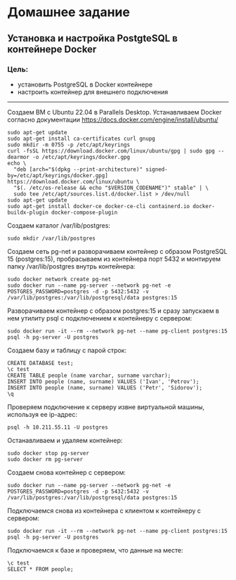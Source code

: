 # Домашнее задание
## Установка и настройка PostgteSQL в контейнере Docker
### Цель:
* установить PostgreSQL в Docker контейнере
* настроить контейнер для внешнего подключения
---
Создаем ВМ с Ubuntu 22.04 в Parallels Desktop.
Устанавливаем Docker согласно документации https://docs.docker.com/engine/install/ubuntu/
```
sudo apt-get update
sudo apt-get install ca-certificates curl gnupg
sudo mkdir -m 0755 -p /etc/apt/keyrings
curl -fsSL https://download.docker.com/linux/ubuntu/gpg | sudo gpg --dearmor -o /etc/apt/keyrings/docker.gpg
echo \
  "deb [arch="$(dpkg --print-architecture)" signed-by=/etc/apt/keyrings/docker.gpg] https://download.docker.com/linux/ubuntu \
  "$(. /etc/os-release && echo "$VERSION_CODENAME")" stable" | \
  sudo tee /etc/apt/sources.list.d/docker.list > /dev/null
sudo apt-get update
sudo apt-get install docker-ce docker-ce-cli containerd.io docker-buildx-plugin docker-compose-plugin
```
Создаем каталог /var/lib/postgres:
```
sudo mkdir /var/lib/postgres
```
Создаем сеть pg-net и разворачиваем контейнер с образом PostgreSQL 15 (postgres:15), пробрасываем из контейнера порт 5432 и монтируем папку /var/lib/postgres внутрь контейнера:
```
sudo docker network create pg-net
sudo docker run --name pg-server --network pg-net -e POSTGRES_PASSWORD=postgres -d -p 5432:5432 -v /var/lib/postgres:/var/lib/postgresql/data postgres:15
```
Разворачиваем контейнер с образом postgres:15 и сразу запускаем в нем утилиту psql с подключением к контейнеру с сервером:
```
sudo docker run -it --rm --network pg-net --name pg-client postgres:15 psql -h pg-server -U postgres
```
Создаем базу и таблицу с парой строк:
```
CREATE DATABASE test;
\c test
CREATE TABLE people (name varchar, surname varchar);
INSERT INTO people (name, surname) VALUES ('Ivan', 'Petrov');
INSERT INTO people (name, surname) VALUES ('Petr', 'Sidorov');
\q
```
Проверяем подключение к серверу извне виртуальной машины, используя ее ip-адрес:
```
psql -h 10.211.55.11 -U postgres
```
Останавливаем и удаляем контейнер:
```
sudo docker stop pg-server
sudo docker rm pg-server
```
Создаем снова контейнер с сервером:
```
sudo docker run --name pg-server --network pg-net -e POSTGRES_PASSWORD=postgres -d -p 5432:5432 -v /var/lib/postgres:/var/lib/postgresql/data postgres:15
```
Подключаемся снова из контейнера с клиентом к контейнеру с сервером:
```
sudo docker run -it --rm --network pg-net --name pg-client postgres:15 psql -h pg-server -U postgres
```
Подключаемся к базе и проверяем, что данные на месте:
```
\c test
SELECT * FROM people;
```
